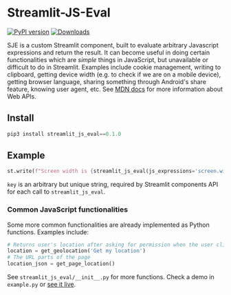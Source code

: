 # Streamlit-JS-Eval

[![PyPI version](https://badge.fury.io/py/streamlit_js_eval.svg?service=github)](https://badge.fury.io/py/streamlit_js_eval) [![Downloads](https://static.pepy.tech/badge/streamlit-js-eval?service=github)](https://static.pepy.tech/badge/streamlit-js-eval)


SJE is a custom Streamlit component, built to evaluate arbitrary Javascript expressions and return the result. It can become useful in doing certain functionalities which are _simple_ things in JavaScript, but unavailable or difficult to do in Streamlit. Examples include cookie management, writing to clipboard, getting device width (e.g. to check if we are on a mobile device), getting browser language, sharing something through Android's share feature, knowing user agent, etc. See [MDN docs](https://developer.mozilla.org/en-US/docs/Web/API) for more information about Web APIs. 

## Install

```python
pip3 install streamlit_js_eval==0.1.0
```

## Example

```python
st.write(f"Screen width is {streamlit_js_eval(js_expressions='screen.width', want_output = True, key = 'SCR')}")
```
`key` is an arbitrary but unique string, required by Streamlit components API for each call to `streamlit_js_eval`.

### Common JavaScript functionalities

Some more common functionalities are already implemented as Python functions. Examples include:

```python
# Returns user's location after asking for permission when the user clicks the generated link with the given text
location = get_geolocation('Get my location')
# The URL parts of the page
location_json = get_page_location()
```

See `streamlit_js_eval/__init__.py` for more functions. Check a demo in `example.py` or [see it live](https://aghasemi-streamlit-js-eval-example-yleu91.streamlitapp.com/).
